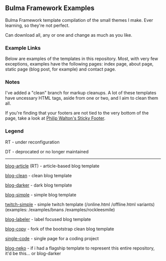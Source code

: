 ## Bulma Framework Examples

Bulma Framework template compilation of the small themes I make. Ever learning, so they're not perfect.

Can download all, any or one and change as much as you like.

### Example Links

Below are examples of the templates in this repository. Most, with very few exceptions, examples have the following pages: index page, about page, static page (blog post, for example) and contact page.

### Notes

I've added a "clean" branch for markup cleanups. A lot of these templates have uncessary HTML tags, aside from one or two, and I aim to clean them all.

If you're finding that your footers are not tied to the very bottom of the page, take a look at [Philip Walton's Sticky Footer](https://philipwalton.github.io/solved-by-flexbox/demos/sticky-footer/).

### Legend

RT - under reconfiguration

DT - deprocated or no longer maintained

---

[blog-article](https://plasticneko.github.io/bulma-blog-article/) (RT) - article-based blog template

[blog-clean](https://plasticneko.github.io/bulma-blog-clean/) - clean blog template

[blog-darker](https://plasticneko.github.io/bulma-blog-darker/) - dark blog template

[blog-simple](https://plasticneko.github.io/bulma-blog-simple/) - simple blog template

[twitch-simple](https://plasticneko.github.io/bulma-twitch-simple/online.html) - simple twitch template (/online.html /offline.html variants) (examples: /examples/bnans /examples/rockleesmile)

[blog-labeler](https://plasticneko.github.io/bulma-blog-labeler/) - label focused blog template

[blog-copy](https://plasticneko.github.io/bulma-blog-copy/) - fork of the bootstrap clean blog template

[single-code](https://plasticneko.github.io/bulma-single-code/) - single page for a coding project

[blog-neko](https://plasticneko.github.io/bulma-blog-neko/) - if i had a flagship template to represent this entire repository, it'd be this... or blog-darker


